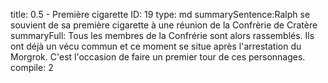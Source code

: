 title:          0.5 - Première cigarette
ID:             19
type:           md
summarySentence:Ralph se souvient de sa première cigarette à une réunion de la Confrèrie de Cratère
summaryFull:    Tous les membres de la Confrérie sont alors rassemblés. Ils ont déjà un vécu commun et ce moment se situe après l'arrestation du Morgrok. C'est l'occasion de faire un premier tour de ces personnages.
compile:        2



